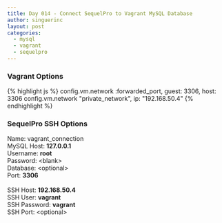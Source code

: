 ```yaml
---
title: Day 014 - Connect SequelPro to Vagrant MySQL Database
author: singuerinc
layout: post
categories:
  - mysql
  - vagrant
  - sequelpro
---
```


### Vagrant Options
{% highlight js %}
config.vm.network :forwarded_port, guest: 3306, host: 3306
config.vm.network "private_network", ip: "192.168.50.4"
{% endhighlight %}

### SequelPro SSH Options
Name: vagrant_connection<br/>
MySQL Host: **127.0.0.1**<br/>
Username: **root**<br/>
Password: &lt;blank&gt;<br/>
Database: &lt;optional&gt;<br/>
Port: **3306**<br/>
<br/>
SSH Host: **192.168.50.4**<br/>
SSH User: **vagrant**<br/>
SSH Password: **vagrant**<br/>
SSH Port: &lt;optional&gt;